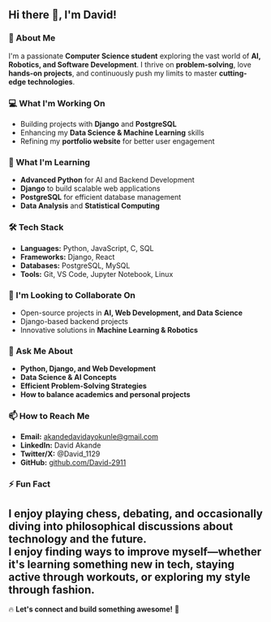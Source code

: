 ## Hi there 👋, I'm David!  

### 🚀 About Me  
I'm a passionate **Computer Science student** exploring the vast world of **AI, Robotics, and Software Development**. I thrive on **problem-solving**, love **hands-on projects**, and continuously push my limits to master **cutting-edge technologies**.  

### 💻 What I'm Working On  
- Building projects with **Django** and **PostgreSQL**  
- Enhancing my **Data Science & Machine Learning** skills  
- Refining my **portfolio website** for better user engagement  

### 🌱 What I'm Learning  
- **Advanced Python** for AI and Backend Development  
- **Django** to build scalable web applications  
- **PostgreSQL** for efficient database management  
- **Data Analysis** and **Statistical Computing**  

### 🛠️ Tech Stack  
- **Languages:** Python, JavaScript, C, SQL  
- **Frameworks:** Django, React  
- **Databases:** PostgreSQL, MySQL  
- **Tools:** Git, VS Code, Jupyter Notebook, Linux  

### 👯 I'm Looking to Collaborate On  
- Open-source projects in **AI, Web Development, and Data Science**  
- Django-based backend projects  
- Innovative solutions in **Machine Learning & Robotics**  

### 💬 Ask Me About  
- **Python, Django, and Web Development**  
- **Data Science & AI Concepts**  
- **Efficient Problem-Solving Strategies**  
- **How to balance academics and personal projects**  

### 📫 How to Reach Me  
- **Email:** akandedavidayokunle@gmail.com
- **LinkedIn:** David Akande
- **Twitter/X:** @David_1129 
- **GitHub:** [github.com/David-2911](https://github.com/David-2911)  

### ⚡ Fun Fact  
I enjoy playing **chess**, debating, and occasionally diving into **philosophical discussions** about technology and the future.  
I enjoy finding ways to improve myself—whether it's learning something new in tech, staying active through workouts, or exploring my style through fashion.
---

🔥 **Let's connect and build something awesome!** 🚀  

